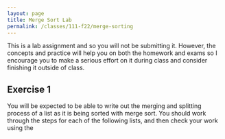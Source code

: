 ```yaml
---
layout: page
title: Merge Sort Lab
permalink: /classes/111-f22/merge-sorting
---
```


This is a lab assignment and so you will not be submitting it.
However, the concepts and practice will help you on both the homework and exams so I encourage you to make a serious effort on it during class and consider finishing it outside of class.

## Exercise 1
You will be expected to be able to write out the merging and splitting process of a list as it is being sorted with merge sort. You should work through the steps for each of the following lists, and then check your work using the 



